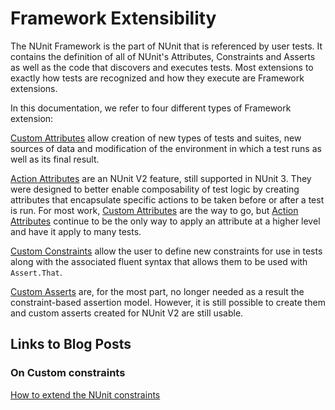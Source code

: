 # Framework Extensibility

The NUnit Framework is the part of NUnit that is referenced by user tests. It contains the definition of all of NUnit's Attributes, Constraints and Asserts as well as the code that discovers and executes tests. Most extensions to exactly how tests are recognized and how they execute are Framework extensions.

In this documentation, we refer to four different types of Framework extension:

[Custom Attributes](Custom-Attributes.md) allow creation of new types of tests and suites, new sources of data and modification of the environment in which a test runs as well as its final result.

[Action Attributes](Action-Attributes.md) are an NUnit V2 feature, still supported in NUnit 3. They were designed to better enable composability of test logic by creating attributes that encapsulate specific actions to be taken before or after a test is run. For most work, [Custom Attributes](Custom-Attributes.md) are the way to go, but [Action Attributes](Action-Attributes.md) continue to be the only way to apply an attribute at a higher level and have it apply to many tests.

[Custom Constraints](Custom-Constraints.md) allow the user to define new constraints for use in tests along with the associated fluent syntax that allows them to be used with `Assert.That`.

[Custom Asserts](Custom-Asserts.md) are, for the most part, no longer needed as a result the constraint-based assertion model. However, it is still possible to create them and custom asserts created for NUnit V2 are still usable.

## Links to Blog Posts

### On Custom constraints

[How to extend the NUnit constraints](http://hermit.no/how-to-extend-the-nunit-constraints/)
